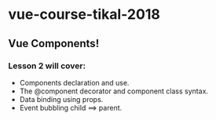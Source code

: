 # vue-course-tikal-2018

## Vue Components!
### Lesson 2 will cover:
- Components declaration and use.
- The @component decorator and component class syntax.
- Data binding using props.
- Event bubbling child ==> parent.
 
